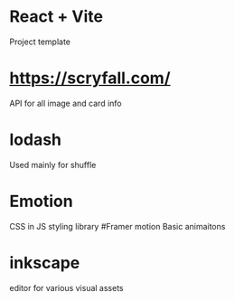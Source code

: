 # React + Vite
Project template
# https://scryfall.com/
API for all image and card info
# lodash
Used mainly for shuffle
# Emotion 
CSS in JS styling library
#Framer motion
Basic animaitons
# inkscape
editor for various visual assets
